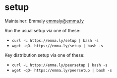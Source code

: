 # setup

Maintainer: Emmaly <emmaly@emma.ly>

Run the usual setup via one of these:

*	`curl -L https://emma.ly/setup | bash -s`
*	`wget -qO- https://emma.ly/setup | bash -s`

Key distribution setup via one of these:

*	`curl -L https://emma.ly/peersetup | bash -s`
*	`wget -qO- https://emma.ly/peersetup | bash -s`
